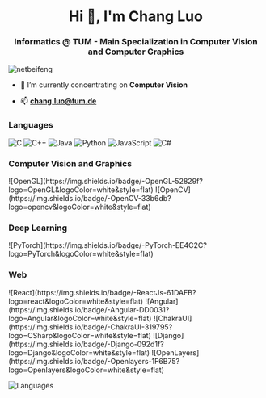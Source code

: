 <h1 align="center">Hi 👋, I'm Chang Luo</h1>
<h3 align="center">Informatics @ TUM - Main Specialization in Computer Vision and Computer Graphics</h3>

<p align="left"> <img src="https://komarev.com/ghpvc/?username=netbeifeng&label=Profile%20views&color=0e75b6&style=flat" alt="netbeifeng" /> </p>

- 🔭 I’m currently concentrating on **Computer Vision**

- 📫 **chang.luo@tum.de**

<h3 align="left">Languages</h3>
<p align="left">

![C](https://img.shields.io/badge/-C-00599c?logo=C&logoColor=white&style=flat)
![C++](https://img.shields.io/badge/-C++-239120?logo=c%2B%2B&logoColor=white&style=flat)
![Java](https://img.shields.io/badge/-Java-ed8b00?logo=CoffeeScript&logoColor=white&style=flat)
![Python](https://img.shields.io/badge/-Python-3776AB?logo=Python&logoColor=white&style=flat)
![JavaScript](https://img.shields.io/badge/-JavaScript-F7DF1E?logo=JavaScript&logoColor=white&style=flat)
![C#](https://img.shields.io/badge/-C%23-239120?logo=CSharp&logoColor=white&style=flat)

<h3 align="left">Computer Vision and Graphics</h3>
![OpenGL](https://img.shields.io/badge/-OpenGL-52829f?logo=OpenGL&logoColor=white&style=flat)
![OpenCV](https://img.shields.io/badge/-OpenCV-33b6db?logo=opencv&logoColor=white&style=flat)

<h3 align="left">Deep Learning</h3>
![PyTorch](https://img.shields.io/badge/-PyTorch-EE4C2C?logo=PyTorch&logoColor=white&style=flat)

<h3 align="left">Web</h3>
![React](https://img.shields.io/badge/-ReactJs-61DAFB?logo=react&logoColor=white&style=flat)
![Angular](https://img.shields.io/badge/-Angular-DD0031?logo=Angular&logoColor=white&style=flat)
![ChakraUI](https://img.shields.io/badge/-ChakraUI-319795?logo=CSharp&logoColor=white&style=flat)
![Django](https://img.shields.io/badge/-Django-092d1f?logo=Django&logoColor=white&style=flat)
![OpenLayers](https://img.shields.io/badge/-Openlayers-1F6B75?logo=Openlayers&logoColor=white&style=flat)


</p>

![Languages](https://github-readme-stats.vercel.app/api/top-langs/?username=netbeifeng&layout=compact)
